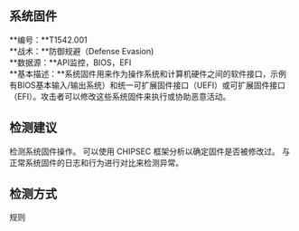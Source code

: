 ## 系统固件  
**编号：**T1542.001  
**战术：**防御规避（Defense Evasion)  
**数据源：**API监控，BIOS，EFI  
**基本描述：**系统固件用来作为操作系统和计算机硬件之间的软件接口，示例有BIOS基本输入/输出系统）和统一可扩展固件接口（UEFI）或可扩展固件接口（EFI）。攻击者可以修改这些系统固件来执行或协助恶意活动。  
## 检测建议  
检测系统固件操作。
可以使用 CHIPSEC 框架分析以确定固件是否被修改过。
与正常系统固件的日志和行为进行对比来检测异常。  
## 检测方式  
规则
